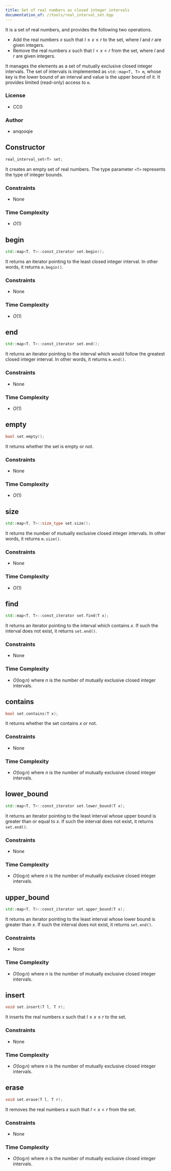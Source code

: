 ```yaml
---
title: Set of real numbers as closed integer intervals
documentation_of: //tools/real_interval_set.hpp
---
```


It is a set of real numbers, and provides the following two operations.

- Add the real numbers $x$ such that $l \leq x \leq r$ to the set, where $l$ and $r$ are given integers.
- Remove the real numbers $x$ such that $l < x < r$ from the set, where $l$ and $r$ are given integers.

It manages the elements as a set of mutually exclusive closed integer intervals.
The set of intervals is implemented as `std::map<T, T> m`, whose key is the lower bound of an interval and value is the upper bound of it.
It provides limited (read-only) access to `m`.

### License
- CC0

### Author
- anqooqie

## Constructor
```cpp
real_interval_set<T> set;
```

It creates an empty set of real numbers.
The type parameter `<T>` represents the type of integer bounds.

### Constraints
- None

### Time Complexity
- $O(1)$

## begin
```cpp
std::map<T, T>::const_iterator set.begin();
```

It returns an iterator pointing to the least closed integer interval.
In other words, it returns `m.begin()`.

### Constraints
- None

### Time Complexity
- $O(1)$

## end
```cpp
std::map<T, T>::const_iterator set.end();
```

It returns an iterator pointing to the interval which would follow the greatest closed integer interval.
In other words, it returns `m.end()`.

### Constraints
- None

### Time Complexity
- $O(1)$

## empty
```cpp
bool set.empty();
```

It returns whether the set is empty or not.

### Constraints
- None

### Time Complexity
- $O(1)$

## size
```cpp
std::map<T, T>::size_type set.size();
```

It returns the number of mutually exclusive closed integer intervals.
In other words, it returns `m.size()`.

### Constraints
- None

### Time Complexity
- $O(1)$

## find
```cpp
std::map<T, T>::const_iterator set.find(T x);
```

It returns an iterator pointing to the interval which contains $x$.
If such the interval does not exist, it returns `set.end()`.

### Constraints
- None

### Time Complexity
- $O(\log n)$ where $n$ is the number of mutually exclusive closed integer intervals.

## contains
```cpp
bool set.contains(T x);
```

It returns whether the set contains $x$ or not.

### Constraints
- None

### Time Complexity
- $O(\log n)$ where $n$ is the number of mutually exclusive closed integer intervals.

## lower_bound
```cpp
std::map<T, T>::const_iterator set.lower_bound(T x);
```

It returns an iterator pointing to the least interval whose upper bound is greater than or equal to $x$.
If such the interval does not exist, it returns `set.end()`.

### Constraints
- None

### Time Complexity
- $O(\log n)$ where $n$ is the number of mutually exclusive closed integer intervals.

## upper_bound
```cpp
std::map<T, T>::const_iterator set.upper_bound(T x);
```

It returns an iterator pointing to the least interval whose lower bound is greater than $x$.
If such the interval does not exist, it returns `set.end()`.

### Constraints
- None

### Time Complexity
- $O(\log n)$ where $n$ is the number of mutually exclusive closed integer intervals.

## insert
```cpp
void set.insert(T l, T r);
```

It inserts the real numbers $x$ such that $l \leq x \leq r$ to the set.

### Constraints
- None

### Time Complexity
- $O(\log n)$ where $n$ is the number of mutually exclusive closed integer intervals.

## erase
```cpp
void set.erase(T l, T r);
```

It removes the real numbers $x$ such that $l < x < r$ from the set.

### Constraints
- None

### Time Complexity
- $O(\log n)$ where $n$ is the number of mutually exclusive closed integer intervals.
